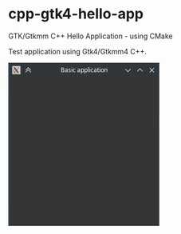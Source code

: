 # cpp-gtk4-hello-app
GTK/Gtkmm C++ Hello Application - using CMake

Test application using Gtk4/Gtkmm4 C++.

![Project Screenshot](images/screenshot.png)
